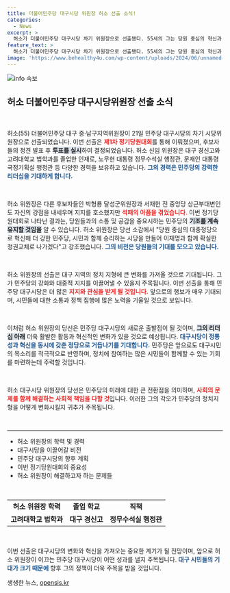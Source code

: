 ```yaml
---
title: 더불어민주당 대구시당 위원장 허소 선출 소식!
categories:
  - News
excerpt: >
  허소가 더불어민주당 대구시당 차기 위원장으로 선출됐다. 55세의 그는 당원 중심의 혁신과 확실한 정권 교체를 목표로, 시민과 함께 강한 민주당을 구현하겠다고 선언했다. 클릭하여 그의 비전과 다가오는 변화를 알아보세요!
feature_text: >
  허소가 더불어민주당 대구시당 차기 위원장으로 선출됐다. 55세의 그는 당원 중심의 혁신과 확실한 정권 교체를 목표로, 시민과 함께 강한 민주당을 구현하겠다고 선언했다. 클릭하여 그의 비전과 다가오는 변화를 알아보세요!
image: 'https://www.behealthy4u.com/wp-content/uploads/2024/06/unnamed-file.png'
---
```


<p><img src="https://www.behealthy4u.com/wp-content/uploads/2024/06/unnamed-file.png" alt="info 속보" /></p>

<h2 data-ke-size="size26">허소 더불어민주당 대구시당위원장 선출 소식</h2>

<p data-ke-size="size16">&nbsp;</p>

<p>허소(55) 더불어민주당 대구 중·남구지역위원장이 21일 민주당 대구시당의 차기 시당위원장으로 선출되었습니다. 이번 선출은 <b><span style="color: #ee2323;">제1차 정기당원대회</span></b>를 통해 이뤄졌으며, 후보자들의 정견 발표 후 <b><span style="background-color: #21538527;">투표를 실시</span></b>하여 결정되었습니다. 허소 신임 위원장은 대구 경신고와 고려대학교 법학과를 졸업한 인재로, 노무현 대통령 정무수석실 행정관, 문재인 대통령 국정기획실 행정관 등 다양한 경력을 보유하고 있습니다. <b><span style="color: #1a5490;">그의 경력은 민주당의 강력한 리더십을 기대하게 합니다.</span></b></p>

<p data-ke-size="size16">&nbsp;</p>

<p>허소 위원장은 다른 후보자들인 박형룡 달성군위원장과 서재헌 전 중앙당 상근부대변인도 자신의 강점을 내세우며 지지를 호소했지만 <b><span style="color: #ee2323;">석패의 아픔을 겪었습니다.</span></b> 이번 정기당원대회로 나타난 결과는, 당원들과의 소통 및 공감을 중요시하는 민주당의 <b><span style="background-color: #21538527;">기조를 계속 유지할 것임을</span></b> 알 수 있습니다. 허소 위원장은 당선 소감에서 "당원 중심의 대중정당으로 혁신해 더 강한 민주당, 시민과 함께 승리하는 시당을 만들어 이재명과 함께 확실한 정권교체로 나가겠다"고 강조했습니다. <b><span style="color: #1a5490;">그의 비전은 당원들의 기대를 모으고 있습니다.</span></b></p>

<p data-ke-size="size16">&nbsp;</p>

<p>허소 위원장의 선출은 대구 지역의 정치 지형에 큰 변화를 가져올 것으로 기대됩니다. 그가 민주당의 강화와 대중적 지지를 이끌어낼 수 있을지 주목됩니다. 이번 선출을 통해 민주당 대구시당은 더 많은 <b><span style="color: #ee2323;">지지와 관심을 받게 될 것입니다.</span></b> 앞으로의 행보가 매우 기대되며, 시민들에 대한 소통과 정책 집행에 많은 노력을 기울일 것으로 보입니다.</p>

<p data-ke-size="size16">&nbsp;</p>

<p>이처럼 허소 위원장의 당선은 민주당 대구시당의 새로운 출발점이 될 것이며, <b><span style="background-color: #21538527;">그의 리더십 아래</span></b> 더욱 활발한 활동과 혁신적인 변화가 있을 것으로 예상됩니다. <b><span style="color: #1a5490;">대구시당이 정통성과 혁신을 동시에 갖춘 정당으로 거듭나기를 기대합니다.</span></b> 민주당은 앞으로도 대구시민의 목소리를 적극적으로 반영하며, 정치에 참여하는 많은 시민들이 함께할 수 있는 기회를 마련하는데 주력할 것입니다.</p>

<p data-ke-size="size16">&nbsp;</p>

<p>허소 대구시당 위원장의 당선은 민주당의 미래에 대한 큰 전환점을 의미하며, <b><span style="color: #ee2323;">사회의 문제를 함께 해결하는 사회적 책임을 다할 것</span></b>입니다. 이러한 그의 각오가 민주당의 정치지형을 어떻게 변화시킬지 귀추가 주목됩니다.</p>

<p data-ke-size="size16">&nbsp;</p>

<hr>

<ul>
  <li>허소 위원장의 학력 및 경력</li>
  <li>대구시당을 이끌어갈 비전</li>
  <li>민주당 대구시당의 향후 계획</li>
  <li>이번 정기당원대회의 중요성</li>
  <li>허소 위원장이 해결하고자 하는 문제들</li>
</ul>

<p data-ke-size="size16">&nbsp;</p>

<table>
  <tr>
    <td style="text-align: center; height: 17px;"><b>허소 위원장 학력</b></td>
    <td style="text-align: center; height: 17px;"><b>졸업 학교</b></td>
    <td style="text-align: center; height: 17px;"><b>직책</b></td>
  </tr>
  <tr>
    <td style="text-align: center; height: 17px;"><b>고려대학교 법학과</b></td>
    <td style="text-align: center; height: 17px;"><b>대구 경신고</b></td>
    <td style="text-align: center; height: 17px;"><b>정무수석실 행정관</b></td>
  </tr>
</table>

<p data-ke-size="size16">&nbsp;</p>

<p>이번 선출은 대구시당의 변화와 혁신을 가져오는 중요한 계기가 될 전망이며, 앞으로 허소 위원장이 이끄는 민주당 대구시당이 어떤 성과를 낼지 주목됩니다. <b><span style="color: #1a5490;">대구 시민들의 기대가 크기 때문에</span></b> 향후 그의 정책이 더욱 주목을 받을 것입니다.</p>
생생한 뉴스, <a href="https://opensis.kr" rel="dofollow">opensis.kr</a>


